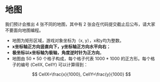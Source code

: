 # 地图

我们预计会推出 4 张不同的地图，其中有 2 张会在代码提交截止后公布，请大家不要面向地图编程。

- 地图为矩形区域，游戏对象坐标为（x, y），x和y均为整数。
- **x坐标轴正方向竖直向下，y坐标轴正方向水平向右**；
- **极坐标以x坐标轴为极轴，角度逆时针为正方向**。
- 地图由 50 \* 50 个格子构成，每个格子代表 1000 \* 1000 的正方形。每个格子的编号 (CellX, CellY) 可以计算得到：

$$
CellX=\frac{x}{1000}, CellY=\frac{y}{1000}
$$
